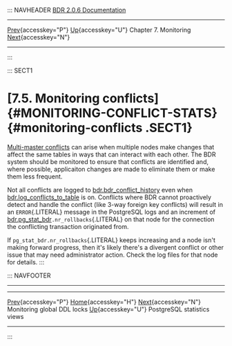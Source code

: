 ::: NAVHEADER
  [BDR 2.0.6 Documentation](index.md)                                                                                                          
  ------------------------------------------------------------------------------- -------------------------------------- ----------------------- -------------------------------------------------------------------------------------
  [Prev](monitoring-ddl-lock.md "Monitoring global DDL locks"){accesskey="P"}   [Up](monitoring.md){accesskey="U"}    Chapter 7. Monitoring    [Next](monitoring-postgres-stats.md "PostgreSQL statistics views"){accesskey="N"}

------------------------------------------------------------------------
:::

::: SECT1
# [7.5. Monitoring conflicts]{#MONITORING-CONFLICT-STATS} {#monitoring-conflicts .SECT1}

[Multi-master conflicts](conflicts.md) can arise when multiple nodes
make changes that affect the same tables in ways that can interact with
each other. The BDR system should be monitored to ensure that conflicts
are identified and, where possible, applicaiton changes are made to
eliminate them or make them less frequent.

Not all conflicts are logged to
[bdr.bdr_conflict_history](catalog-bdr-conflict-history.md) even when
[bdr.log_conflicts_to_table](bdr-configuration-variables.md#GUC-BDR-LOG-CONFLICTS-TO-TABLE)
is on. Conflicts where BDR cannot proactively detect and handle the
conflict (like 3-way foreign key conflicts) will result in an
`ERROR`{.LITERAL} message in the PostgreSQL logs and an increment of
[bdr.pg_stat_bdr](catalog-pg-stat-bdr.md)`.nr_rollbacks`{.LITERAL} on
that node for the connection the conflicting transaction originated
from.

If `pg_stat_bdr.nr_rollbacks`{.LITERAL} keeps increasing and a node
isn\'t making forward progress, then it\'s likely there\'s a divergent
conflict or other issue that may need administrator action. Check the
log files for that node for details.
:::

::: NAVFOOTER

------------------------------------------------------------------------

  ------------------------------------------------- -------------------------------------- -------------------------------------------------------
  [Prev](monitoring-ddl-lock.md){accesskey="P"}     [Home](index.md){accesskey="H"}      [Next](monitoring-postgres-stats.md){accesskey="N"}
  Monitoring global DDL locks                        [Up](monitoring.md){accesskey="U"}                              PostgreSQL statistics views
  ------------------------------------------------- -------------------------------------- -------------------------------------------------------
:::
